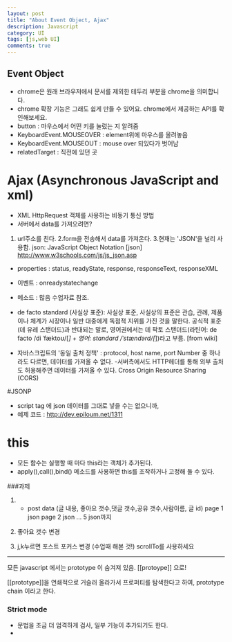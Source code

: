 ```yaml
---
layout: post
title: "About Event Object, Ajax"                 
description: Javascript      
category: UI
tags: [js,web UI]
comments: true
---
```


## Event Object
- chrome은 원래 브라우저에서 문서를 제외한 테두리 부분을 chrome을 의미합니다.
- chrome 확장 기능은 그래도 쉽게 만들 수 있어요. chrome에서 제공하는 API를 확인해보세요.
- button : 마우스에서 어떤 키를 눌렀는 지 알려줌 
- KeyboardEvent.MOUSEOVER : element위에 마우스를 올려놓음
- KeyboardEvent.MOUSEOUT : mouse over 되있다가 벗어남 
- relatedTarget : 직전에 있던 곳 

# Ajax (Asynchronous JavaScript and xml)
- XML HttpRequest 객체를 사용하는 비동기 통신 방법
- 서버에서 data를 가져오려면? 
1. url주소를 친다. 2.form을 전송해서 data를 가져온다. 3.현재는 'JSON'을 널리 사용함. 
json: JavaScript Object Notation 
[json] http://www.w3schools.com/js/js_json.asp
- properties : status, readyState, response, responseText, responseXML
- 이벤트 : onreadystatechange 
- 메소드 : 많음 수업자료 참조.
- de facto standard (사실상 표준): 사실상 표준, 사실상의 표준은 관습, 관례, 제품이나 체계가 시장이나 일반 대중에게 독점적 지위를 가진 것을 말한다. 공식적 표준(데 유레 스탠더드)과 반대되는 말로, 영어권에서는 데 팍토 스탠더드(라틴어: de facto /di ˈfæktoʊ/[*] + 영어: standard /ˈstændərd/[*])라고 부름.
[from wiki]

- 자바스크립트의 '동일 출처 정책' : protocol, host name, port Number 중 하나라도 다르면, 데이터를 가져올 수 없다. 
-서버측에서도 HTTP헤더를 통해 외부 출처도 허용해주면 데이터를 가져올 수 있다. Cross Origin Resource Sharing (CORS)

#JSONP 
- script tag 에 json 데이터를 그대로 넣을 수는 없으니까, 
- 예제 코드 : http://dev.epiloum.net/1311

# this
- 모든 함수는 실행할 때 마다 this라는 객체가 추가된다. 
- apply(),call(),bind() 메소드를 사용하면 this를 조작하거나 고정해 둘 수 있다. 


###과제
1. - post data (글 내용, 좋아요 갯수,댓글 갯수,공유 갯수,사람이름, 글 id)
page 1 json
page 2 json ... 5 json까지

2. 좋아요 갯수 변경

3. j,k누르면 포스트 포커스 변경 (수업때 해본 것!)
scrollTo를 사용하세요

----- 

모든 javascript 에서는 prototype 이 숨겨져 있음. [[protoype]] 으로!

[[prototype]]을 연쇄적으로 거슬러 올라가서 프로퍼티를 탐색한다고 하여, prototype chain 이라고 한다.


### Strict mode 
- 문법을 조금 더 엄격하게 검사, 일부 기능이 추가되기도 한다.
- 